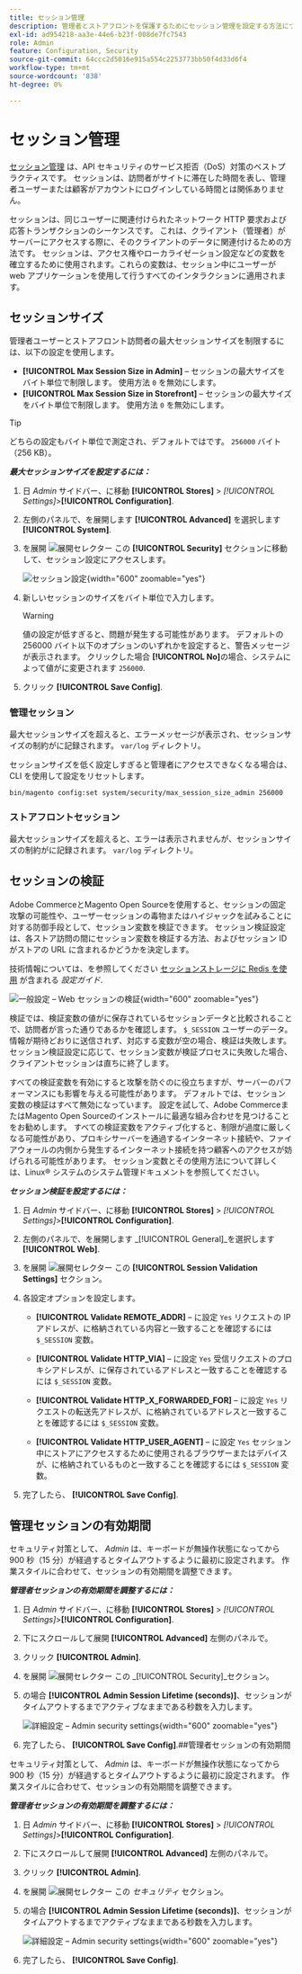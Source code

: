 ```yaml
---
title: セッション管理
description: 管理者とストアフロントを保護するためにセッション管理を設定する方法について説明します。
exl-id: ad954218-aa3e-44e6-b23f-008de7fc7543
role: Admin
feature: Configuration, Security
source-git-commit: 64ccc2d5016e915a554c2253773bb50f4d33d6f4
workflow-type: tm+mt
source-wordcount: '838'
ht-degree: 0%

---
```


# セッション管理

[セッション管理](https://cheatsheetseries.owasp.org/cheatsheets/Session_Management_Cheat_Sheet.html) は、API セキュリティのサービス拒否（DoS）対策のベストプラクティスです。 セッションは、訪問者がサイトに滞在した時間を表し、管理者ユーザーまたは顧客がアカウントにログインしている時間とは関係ありません。

セッションは、同じユーザーに関連付けられたネットワーク HTTP 要求および応答トランザクションのシーケンスです。 これは、クライアント（管理者）がサーバーにアクセスする際に、そのクライアントのデータに関連付けるための方法です。 セッションは、アクセス権やローカライゼーション設定などの変数を確立するために使用されます。これらの変数は、セッション中にユーザーが web アプリケーションを使用して行うすべてのインタラクションに適用されます。

## セッションサイズ

管理者ユーザーとストアフロント訪問者の最大セッションサイズを制限するには、以下の設定を使用します。

- **[!UICONTROL Max Session Size in Admin]** – セッションの最大サイズをバイト単位で制限します。 使用方法 `0` を無効にします。
- **[!UICONTROL Max Session Size in Storefront]** – セッションの最大サイズをバイト単位で制限します。 使用方法 `0` を無効にします。

>[!TIP]
>
>どちらの設定もバイト単位で測定され、デフォルトではです。 `256000` バイト （256 KB）。

**_最大セッションサイズを設定するには：_**

1. 日 _Admin_ サイドバー、に移動 **[!UICONTROL Stores]**  > _[!UICONTROL Settings]_>**[!UICONTROL Configuration]**.

1. 左側のパネルで、を展開します **[!UICONTROL Advanced]** を選択します **[!UICONTROL System]**.

1. を展開 ![展開セレクター](../assets/icon-display-expand.png) この **[!UICONTROL Security]** セクションに移動して、セッション設定にアクセスします。

   ![セッション設定](../configuration-reference/advanced/assets/system-security.png){width="600" zoomable="yes"}

1. 新しいセッションのサイズをバイト単位で入力します。

   >[!WARNING]
   >
   >値の設定が低すぎると、問題が発生する可能性があります。 デフォルトの 256000 バイト以下のオプションのいずれかを設定すると、警告メッセージが表示されます。 クリックした場合 **[!UICONTROL No]**&#x200B;の場合、システムによって値がに変更されます `256000`.

1. クリック **[!UICONTROL Save Config]**.

### 管理セッション

最大セッションサイズを超えると、エラーメッセージが表示され、セッションサイズの制約がに記録されます。 `var/log` ディレクトリ。

セッションサイズを低く設定しすぎると管理者にアクセスできなくなる場合は、CLI を使用して設定をリセットします。

```bash
bin/magento config:set system/security/max_session_size_admin 256000
```

### ストアフロントセッション

最大セッションサイズを超えると、エラーは表示されませんが、セッションサイズの制約がに記録されます。 `var/log` ディレクトリ。

## セッションの検証

Adobe CommerceとMagento Open Sourceを使用すると、セッションの固定攻撃の可能性や、ユーザーセッションの毒物またはハイジャックを試みることに対する防御手段として、セッション変数を検証できます。 セッション検証設定は、各ストア訪問の間にセッション変数を検証する方法、およびセッション ID がストアの URL に含まれるかどうかを決定します。

技術情報については、を参照してください [セッションストレージに Redis を使用](https://experienceleague.adobe.com/docs/commerce-operations/configuration-guide/cache/redis/redis-session.html) が含まれる _設定ガイド_.

![一般設定 – Web セッションの検証](../configuration-reference/general/assets/web-session-validation-settings.png){width="600" zoomable="yes"}

検証では、検証変数の値がに保存されているセッションデータと比較されることで、訪問者が言った通りであるかを確認します。 `$_SESSION` ユーザーのデータ。 情報が期待どおりに送信されず、対応する変数が空の場合、検証は失敗します。 セッション検証設定に応じて、セッション変数が検証プロセスに失敗した場合、クライアントセッションは直ちに終了します。

すべての検証変数を有効にすると攻撃を防ぐのに役立ちますが、サーバーのパフォーマンスにも影響を与える可能性があります。 デフォルトでは、セッション変数の検証はすべて無効になっています。 設定を試して、Adobe CommerceまたはMagento Open Sourceのインストールに最適な組み合わせを見つけることをお勧めします。 すべての検証変数をアクティブ化すると、制限が過度に厳しくなる可能性があり、プロキシサーバーを通過するインターネット接続や、ファイアウォールの内側から発生するインターネット接続を持つ顧客へのアクセスが妨げられる可能性があります。 セッション変数とその使用方法について詳しくは、Linux® システムのシステム管理ドキュメントを参照してください。

**_セッション検証を設定するには：_**

1. 日 _Admin_ サイドバー、に移動  **[!UICONTROL Stores]** > _[!UICONTROL Settings]_>**[!UICONTROL Configuration]**.

1. 左側のパネルで、を展開します _[!UICONTROL General]_を選択します&#x200B;**[!UICONTROL Web]**.

1. を展開 ![展開セレクター](../assets/icon-display-expand.png) この **[!UICONTROL Session Validation Settings]** セクション。

1. 各設定オプションを設定します。

   - **[!UICONTROL Validate REMOTE_ADDR]**  – に設定 `Yes` リクエストの IP アドレスが、に格納されている内容と一致することを確認するには `$_SESSION` 変数。

   - **[!UICONTROL Validate HTTP_VIA]**  – に設定 `Yes` 受信リクエストのプロキシアドレスが、に保存されているアドレスと一致することを確認するには `$_SESSION` 変数。

   - **[!UICONTROL Validate HTTP_X_FORWARDED_FOR]**  – に設定 `Yes` リクエストの転送先アドレスが、に格納されているアドレスと一致することを確認するには `$_SESSION` 変数。

   - **[!UICONTROL Validate HTTP_USER_AGENT]**  – に設定 `Yes` セッション中にストアにアクセスするために使用されるブラウザーまたはデバイスが、に格納されているものと一致することを確認するには `$_SESSION` 変数。

1. 完了したら、 **[!UICONTROL Save Config]**.

## 管理セッションの有効期間

セキュリティ対策として、 _Admin_ は、キーボードが無操作状態になってから 900 秒（15 分）が経過するとタイムアウトするように最初に設定されます。 作業スタイルに合わせて、セッションの有効期間を調整できます。

**_管理者セッションの有効期間を調整するには：_**

1. 日 _Admin_ サイドバー、に移動 **[!UICONTROL Stores]** > _[!UICONTROL Settings]_>**[!UICONTROL Configuration]**.

1. 下にスクロールして展開 **[!UICONTROL Advanced]** 左側のパネルで。

1. クリック **[!UICONTROL Admin]**.

1. を展開 ![展開セレクター](../assets/icon-display-expand.png) この _[!UICONTROL Security]_セクション。

1. の場合 **[!UICONTROL Admin Session Lifetime (seconds)]**、セッションがタイムアウトするまでアクティブなままである秒数を入力します。

   ![詳細設定 – Admin security settings](../configuration-reference/advanced/assets/admin-security.png){width="600" zoomable="yes"}

1. 完了したら、 **[!UICONTROL Save Config]**.##管理者セッションの有効期間

セキュリティ対策として、 _Admin_ は、キーボードが無操作状態になってから 900 秒（15 分）が経過するとタイムアウトするように最初に設定されます。 作業スタイルに合わせて、セッションの有効期間を調整できます。

**_管理者セッションの有効期間を調整するには：_**

1. 日 _Admin_ サイドバー、に移動 **[!UICONTROL Stores]** > _[!UICONTROL Settings]_>**[!UICONTROL Configuration]**.

1. 下にスクロールして展開 **[!UICONTROL Advanced]** 左側のパネルで。

1. クリック **[!UICONTROL Admin]**.

1. を展開 ![展開セレクター](../assets/icon-display-expand.png) この _セキュリティ_ セクション。

1. の場合 **[!UICONTROL Admin Session Lifetime (seconds)]**、セッションがタイムアウトするまでアクティブなままである秒数を入力します。

   ![詳細設定 – Admin security settings](../configuration-reference/advanced/assets/admin-security.png){width="600" zoomable="yes"}

1. 完了したら、 **[!UICONTROL Save Config]**.
